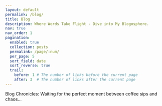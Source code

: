 ```yaml
---
layout: default
permalink: /blog/
title: Blog
description: Where Words Take Flight - Dive into My Blogosphere.
nav: true
nav_order: 1
pagination:
  enabled: true
  collection: posts
  permalink: /page/:num/
  per_page: 5
  sort_field: date
  sort_reverse: true
  trail:
    before: 1 # The number of links before the current page
    after: 3  # The number of links after the current page
---
```


Blog Chronicles: Waiting for the perfect moment between coffee sips and chaos...
